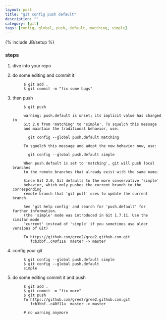 ```yaml
---
layout: post
title: "git config push default"
description: ""
category: [git]
tags: [config, global, push, default, matching, simple]
---
```

{% include JB/setup %}


### steps

1. dive into your repo 

1. do some editing and commit it

            $ git add .
            $ git commit -m "fix some bugs"

1. then push

            $ git push

            warning: push.default is unset; its implicit value has changed in
            Git 2.0 from 'matching' to 'simple'. To squelch this message
            and maintain the traditional behavior, use:

              git config --global push.default matching

            To squelch this message and adopt the new behavior now, use:

              git config --global push.default simple

            When push.default is set to 'matching', git will push local branches
            to the remote branches that already exist with the same name.

            Since Git 2.0, Git defaults to the more conservative 'simple'
            behavior, which only pushes the current branch to the corresponding
            remote branch that 'git pull' uses to update the current branch.

            See 'git help config' and search for 'push.default' for further information.
            (the 'simple' mode was introduced in Git 1.7.11. Use the similar mode
            'current' instead of 'simple' if you sometimes use older versions of Git)

            To https://github.com/gree2/gree2.github.com.git
               fcb3bbf..c40f11a  master -> master

1. config your git

            $ git config --global push.default simple
            $ git config --global push.default
            simple

1. do some editing commit it and push

            $ git add .
            $ git commit -m "fix more"
            $ git push
            To https://github.com/gree2/gree2.github.com.git
               fcb3bbf..c40f11a  master -> master

            # no warning anymore
